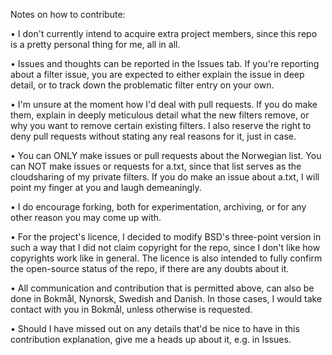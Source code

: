 Notes on how to contribute:

• I don't currently intend to acquire extra project members, since this repo is a pretty personal thing for me, all in all.

• Issues and thoughts can be reported in the Issues tab. If you're reporting about a filter issue, you are expected to either explain the issue in deep detail, or to track down the problematic filter entry on your own.

• I'm unsure at the moment how I'd deal with pull requests. If you do make them, explain in deeply meticulous detail what the new filters remove, or why you want to remove certain existing filters. I also reserve the right to deny pull requests without stating any real reasons for it, just in case.

• You can ONLY make issues or pull requests about the Norwegian list. You can NOT make issues or requests for a.txt, since that list serves as the cloudsharing of my private filters. If you do make an issue about a.txt, I will point my finger at you and laugh demeaningly.

• I do encourage forking, both for experimentation, archiving, or for any other reason you may come up with.

• For the project's licence, I decided to modify BSD's three-point version in such a way that I did not claim copyright for the repo, since I don't like how copyrights work like in general. The licence is also intended to fully confirm the open-source status of the repo, if there are any doubts about it.

• All communication and contribution that is permitted above, can also be done in Bokmål, Nynorsk, Swedish and Danish. In those cases, I would take contact with you in Bokmål, unless otherwise is requested.

• Should I have missed out on any details that'd be nice to have in this contribution explanation, give me a heads up about it, e.g. in Issues.
